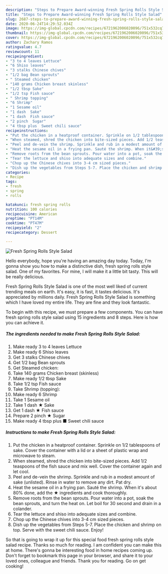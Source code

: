 ```yaml
---
description: "Steps to Prepare Award-winning Fresh Spring Rolls Style Salad"
title: "Steps to Prepare Award-winning Fresh Spring Rolls Style Salad"
slug: 2687-steps-to-prepare-award-winning-fresh-spring-rolls-style-salad
date: 2020-06-24T14:29:52.034Z
image: https://img-global.cpcdn.com/recipes/6721962006020096/751x532cq70/fresh-spring-rolls-style-salad-recipe-main-photo.jpg
thumbnail: https://img-global.cpcdn.com/recipes/6721962006020096/751x532cq70/fresh-spring-rolls-style-salad-recipe-main-photo.jpg
cover: https://img-global.cpcdn.com/recipes/6721962006020096/751x532cq70/fresh-spring-rolls-style-salad-recipe-main-photo.jpg
author: Zachary Ramos
ratingvalue: 4.7
reviewcount: 11
recipeingredient:
- "3 to 4 leaves Lettuce"
- "6 Shiso leaves"
- "3 stalks Chinese chives"
- "1/2 bag Bean sprouts"
- " Steamed chicken"
- "140 grams Chicken breast skinless"
- "1/2 tbsp Sake"
- "1/2 tsp Fish sauce"
- " Shrimp topping"
- "6 Shrimp"
- "1 Sesame oil"
- "1 dash  Sake"
- "1 dash  Fish sauce"
- "2 pinch  Sugar"
- "4 tbsp plus  Sweet chili sauce"
recipeinstructions:
- "Put the chicken in a heatproof container. Sprinkle on 1/2 tablespoons of sake. Cover the container with a lid or a sheet of plastic wrap and microwave to steam."
- "When steamed, shred the chicken into bite-sized pieces. Add 1/2 teaspoons of the fish sauce and mix well. Cover the container again and let cool."
- "Peel and de-vein the shrimp. Sprinkle and rub in a modest amount of sake (unlisted). Rinse in water to remove any dirt. Pat dry."
- "Heat the sesame oil in a frying pan. Sauté the shrimp. When it&#39;s about 80% done, add the ★ ingredients and cook thoroughly."
- "Remove roots from the bean sprouts. Pour water into a pot, soak the bean sprouts, and turn the heat on. Let boil for 30 second and drain in a colander."
- "Tear the lettuce and shiso into adequate sizes and combine."
- "Chop up the Chinese chives into 3-4 cm sized pieces."
- "Dish up the vegetables from Steps 5-7. Place the chicken and shrimp on top. Serve with the sweet chili sauce. Enjoy!"
categories:
- Recipe
tags:
- fresh
- spring
- rolls

katakunci: fresh spring rolls 
nutrition: 100 calories
recipecuisine: American
preptime: "PT14M"
cooktime: "PT47M"
recipeyield: "2"
recipecategory: Dessert

---
```



![Fresh Spring Rolls Style Salad](https://img-global.cpcdn.com/recipes/6721962006020096/751x532cq70/fresh-spring-rolls-style-salad-recipe-main-photo.jpg)

Hello everybody, hope you're having an amazing day today. Today, I'm gonna show you how to make a distinctive dish, fresh spring rolls style salad. One of my favorites. For mine, I will make it a little bit tasty. This will be really delicious.

Fresh Spring Rolls Style Salad is one of the most well liked of current trending meals on earth. It's easy, it is fast, it tastes delicious. It's appreciated by millions daily. Fresh Spring Rolls Style Salad is something which I have loved my entire life. They are fine and they look fantastic.




To begin with this recipe, we must prepare a few components. You can have fresh spring rolls style salad using 15 ingredients and 8 steps. Here is how you can achieve it.

<!--inarticleads1-->

##### The ingredients needed to make Fresh Spring Rolls Style Salad:

1. Make ready 3 to 4 leaves Lettuce
1. Make ready 6 Shiso leaves
1. Get 3 stalks Chinese chives
1. Get 1/2 bag Bean sprouts
1. Get  Steamed chicken:
1. Take 140 grams Chicken breast (skinless)
1. Make ready 1/2 tbsp Sake
1. Take 1/2 tsp Fish sauce
1. Take  Shrimp (topping):
1. Make ready 6 Shrimp
1. Take 1 Sesame oil
1. Take 1 dash ★ Sake
1. Get 1 dash ★ Fish sauce
1. Prepare 2 pinch ★ Sugar
1. Make ready 4 tbsp plus ■ Sweet chili sauce




<!--inarticleads2-->

##### Instructions to make Fresh Spring Rolls Style Salad:

1. Put the chicken in a heatproof container. Sprinkle on 1/2 tablespoons of sake. Cover the container with a lid or a sheet of plastic wrap and microwave to steam.
1. When steamed, shred the chicken into bite-sized pieces. Add 1/2 teaspoons of the fish sauce and mix well. Cover the container again and let cool.
1. Peel and de-vein the shrimp. Sprinkle and rub in a modest amount of sake (unlisted). Rinse in water to remove any dirt. Pat dry.
1. Heat the sesame oil in a frying pan. Sauté the shrimp. When it&#39;s about 80% done, add the ★ ingredients and cook thoroughly.
1. Remove roots from the bean sprouts. Pour water into a pot, soak the bean sprouts, and turn the heat on. Let boil for 30 second and drain in a colander.
1. Tear the lettuce and shiso into adequate sizes and combine.
1. Chop up the Chinese chives into 3-4 cm sized pieces.
1. Dish up the vegetables from Steps 5-7. Place the chicken and shrimp on top. Serve with the sweet chili sauce. Enjoy!




So that is going to wrap it up for this special food fresh spring rolls style salad recipe. Thanks so much for reading. I am confident you can make this at home. There's gonna be interesting food in home recipes coming up. Don't forget to bookmark this page in your browser, and share it to your loved ones, colleague and friends. Thank you for reading. Go on get cooking!
